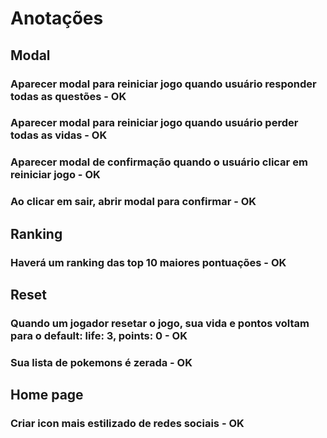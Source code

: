 # Anotações

## Modal
### Aparecer modal para reiniciar jogo quando usuário responder todas as questões - OK
### Aparecer modal para reiniciar jogo quando usuário perder todas as vidas - OK
### Aparecer modal de confirmação quando o usuário clicar em reiniciar jogo - OK
### Ao clicar em sair, abrir modal para confirmar - OK

## Ranking
### Haverá um ranking das top 10 maiores pontuações - OK

## Reset
### Quando um jogador resetar o jogo, sua vida e pontos voltam para o default: life: 3, points: 0 - OK
### Sua lista de pokemons é zerada - OK

## Home page
### Criar icon mais estilizado de redes sociais - OK
